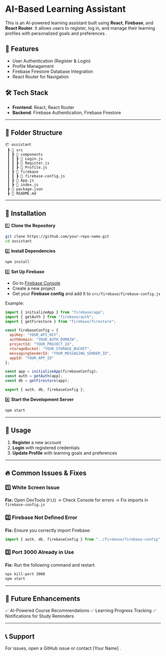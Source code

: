 # AI-Based Learning Assistant

This is an AI-powered learning assistant built using **React**, **Firebase**, and **React Router**. It allows users to register, log in, and manage their learning profiles with personalized goals and preferences .

## 🚀 Features
- User Authentication (Register & Login)
- Profile Management
- Firebase Firestore Database Integration
- React Router for Navigation   
      

## 🛠 Tech Stack   
- **Frontend**: React, React Router 
- **Backend**: Firebase Authentication, Firebase Firestore      
      
---  
   
## 📂 Folder Structure 
``` 
📦 assistant 
 ┣ 📂 src
 ┃ ┣ 📂 components
 ┃ ┃ ┣ 📜 Login.js 
 ┃ ┃ ┣ 📜 Register.js 
 ┃ ┃ ┣ 📜 Profile.js 
 ┃ ┣ 📂 firebase 
 ┃ ┃ ┣ 📜 firebase-config.js
 ┃ ┣ 📜 App.js
 ┃ ┣ 📜 index.js
 ┣ 📜 package.json
 ┣ 📜 README.md
```

---

## 📌 Installation

1️⃣ **Clone the Repository**
```sh
git clone https://github.com/your-repo-name.git
cd assistant
```

2️⃣ **Install Dependencies**
```sh
npm install
```

3️⃣ **Set Up Firebase**
- Go to [Firebase Console](https://console.firebase.google.com/)
- Create a new project 
- Get your **Firebase config** and add it to `src/firebase/firebase-config.js`

Example:
```javascript
import { initializeApp } from "firebase/app";
import { getAuth } from "firebase/auth";
import { getFirestore } from "firebase/firestore";

const firebaseConfig = {
  apiKey: "YOUR_API_KEY",
  authDomain: "YOUR_AUTH_DOMAIN",
  projectId: "YOUR_PROJECT_ID",
  storageBucket: "YOUR_STORAGE_BUCKET",
  messagingSenderId: "YOUR_MESSAGING_SENDER_ID",
  appId: "YOUR_APP_ID"
}; 

const app = initializeApp(firebaseConfig);
const auth = getAuth(app);
const db = getFirestore(app);

export { auth, db, firebaseConfig };
```

4️⃣ **Start the Development Server**
```sh
npm start
```

---

## 📜 Usage
1. **Register** a new account
2. **Login** with registered credentials
3. **Update Profile** with learning goals and preferences

---

## 🔥 Common Issues & Fixes
### 1️⃣ White Screen Issue
**Fix:** Open DevTools (`F12`) → Check Console for errors → Fix imports in `firebase-config.js`

### 2️⃣ Firebase Not Defined Error
**Fix:** Ensure you correctly import Firebase:
```javascript
import { auth, db, firebaseConfig } from "../firebase/firebase-config";
```

### 3️⃣ Port 3000 Already in Use
**Fix:** Run the following command and restart:
```sh
npx kill-port 3000
npm start
```

---

## 📌 Future Enhancements
✅ AI-Powered Course Recommendations 
✅ Learning Progress Tracking
✅ Notifications for Study Reminders

---

## 📞 Support
For issues, open a GitHub issue or contact [Your Name] .

